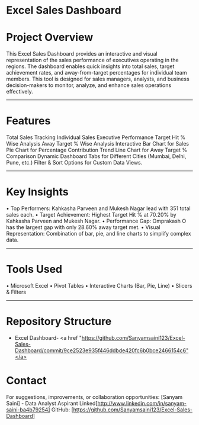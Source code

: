 
# Excel Sales Dashboard 

# Project Overview
This Excel Sales Dashboard provides an interactive and visual representation of the sales performance of executives operating in the regions. The dashboard enables quick insights into total sales, target achievement rates, and away-from-target percentages for individual team members. This tool is designed for sales managers, analysts, and business decision-makers to monitor, analyze, and enhance sales operations effectively.
________________________________________
 # Features
 Total Sales Tracking
 Individual Sales Executive Performance
 Target Hit % Wise Analysis
 Away Target % Wise Analysis
 Interactive Bar Chart for Sales
 Pie Chart for Percentage Contribution
 Trend Line Chart for Away Target % Comparison
 Dynamic Dashboard Tabs for Different Cities (Mumbai, Delhi, Pune, etc.)
 Filter & Sort Options for Custom Data Views.
________________________________________
 # Key Insights
•	Top Performers: Kahkasha Parveen and Mukesh Nagar lead with 351 total sales each.
•	Target Achievement: Highest Target Hit % at 70.20% by Kahkasha Parveen and Mukesh Nagar.
•	Performance Gap: Omprakash O has the largest gap with only 28.60% away target met.
•	Visual Representation: Combination of bar, pie, and line charts to simplify complex data.
________________________________________
  # Tools Used
•	Microsoft Excel
•	Pivot Tables
•	Interactive Charts (Bar, Pie, Line)
•	Slicers & Filters
________________________________________
# Repository Structure
* Excel Dashboard- <a href "https://github.com/Sanyamsaini123/Excel-Sales-Dashboard/commit/9ce2523e935f446ddbde420fc6b0bce2466154c6"</a>
 
 
 
 
 
 # Contact
For suggestions, improvements, or collaboration opportunities:
[Sanyam Saini] - Data Analyst Aspirant
Linked[http://www.linkedin.com/in/sanyam-saini-ba4b79254]
GitHub: [https://github.com/Sanyamsaini123/Excel-Sales-Dashboard]


